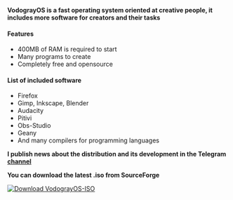 **VodograyOS is a fast operating system oriented at creative people, it includes more software for creators and their tasks**


#### Features
- 400MB of RAM is required to start
- Many programs to create
- Completely free and opensource

#### List of included software
- Firefox
- Gimp, Inkscape, Blender
- Audacity
- Pitivi 
- Obs-Studio
- Geany
- And many compilers for programming languages


 **I publish news about the distribution and its development in the Telegram [channel](https://t.me/VodograyOS)**


**You can download the latest .iso from SourceForge**

[![Download VodograyOS-ISO](https://a.fsdn.com/con/app/sf-download-button)](https://sourceforge.net/projects/vodograyos-iso/files/latest/download)
